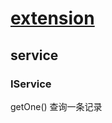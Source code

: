 # [extension](https://www.javadoc.io/doc/com.baomidou/mybatis-plus-extension/latest/index.html)

## service

### IService

getOne() 查询一条记录
